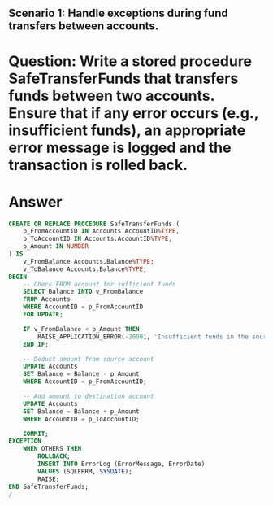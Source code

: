 ## Scenario 1: Handle exceptions during fund transfers between accounts.
# Question: Write a stored procedure SafeTransferFunds that transfers funds between two accounts. Ensure that if any error occurs (e.g., insufficient funds), an appropriate error message is logged and the transaction is rolled back.
# Answer
```sql
CREATE OR REPLACE PROCEDURE SafeTransferFunds (
    p_FromAccountID IN Accounts.AccountID%TYPE,
    p_ToAccountID IN Accounts.AccountID%TYPE,
    p_Amount IN NUMBER
) IS
    v_FromBalance Accounts.Balance%TYPE;
    v_ToBalance Accounts.Balance%TYPE;
BEGIN
    -- Check FROM account for sufficient funds
    SELECT Balance INTO v_FromBalance
    FROM Accounts
    WHERE AccountID = p_FromAccountID
    FOR UPDATE;

    IF v_FromBalance < p_Amount THEN
        RAISE_APPLICATION_ERROR(-20001, 'Insufficient funds in the source account.');
    END IF;

    -- Deduct amount from source account
    UPDATE Accounts
    SET Balance = Balance - p_Amount
    WHERE AccountID = p_FromAccountID;

    -- Add amount to destination account
    UPDATE Accounts
    SET Balance = Balance + p_Amount
    WHERE AccountID = p_ToAccountID;

    COMMIT;
EXCEPTION
    WHEN OTHERS THEN
        ROLLBACK;
        INSERT INTO ErrorLog (ErrorMessage, ErrorDate)
        VALUES (SQLERRM, SYSDATE);
        RAISE;
END SafeTransferFunds;
/
```
